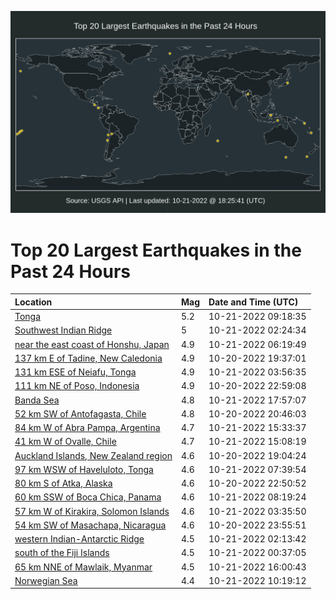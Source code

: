 ![Map](./map.png)

# Top 20 Largest Earthquakes in the Past 24 Hours

| Location | Mag | Date and Time (UTC) |
|:---|:---|:---|
| [Tonga](https://earthquake.usgs.gov/earthquakes/eventpage/us6000ivgm) | 5.2 | 10-21-2022 09:18:35 |
| [Southwest Indian Ridge](https://earthquake.usgs.gov/earthquakes/eventpage/us6000iver) | 5 | 10-21-2022 02:24:34 |
| [near the east coast of Honshu, Japan](https://earthquake.usgs.gov/earthquakes/eventpage/us6000ivg5) | 4.9 | 10-21-2022 06:19:49 |
| [137 km E of Tadine, New Caledonia](https://earthquake.usgs.gov/earthquakes/eventpage/us6000ivc0) | 4.9 | 10-20-2022 19:37:01 |
| [131 km ESE of Neiafu, Tonga](https://earthquake.usgs.gov/earthquakes/eventpage/us6000ivf4) | 4.9 | 10-21-2022 03:56:35 |
| [111 km NE of Poso, Indonesia](https://earthquake.usgs.gov/earthquakes/eventpage/us6000ivdu) | 4.9 | 10-20-2022 22:59:08 |
| [Banda Sea](https://earthquake.usgs.gov/earthquakes/eventpage/us6000ivkt) | 4.8 | 10-21-2022 17:57:07 |
| [52 km SW of Antofagasta, Chile](https://earthquake.usgs.gov/earthquakes/eventpage/us6000ivck) | 4.8 | 10-20-2022 20:46:03 |
| [84 km W of Abra Pampa, Argentina](https://earthquake.usgs.gov/earthquakes/eventpage/us6000ivk9) | 4.7 | 10-21-2022 15:33:37 |
| [41 km W of Ovalle, Chile](https://earthquake.usgs.gov/earthquakes/eventpage/us6000ivk6) | 4.7 | 10-21-2022 15:08:19 |
| [Auckland Islands, New Zealand region](https://earthquake.usgs.gov/earthquakes/eventpage/us6000ivbq) | 4.6 | 10-20-2022 19:04:24 |
| [97 km WSW of Haveluloto, Tonga](https://earthquake.usgs.gov/earthquakes/eventpage/us6000ivgd) | 4.6 | 10-21-2022 07:39:54 |
| [80 km S of Atka, Alaska](https://earthquake.usgs.gov/earthquakes/eventpage/us6000ivdr) | 4.6 | 10-20-2022 22:50:52 |
| [60 km SSW of Boca Chica, Panama](https://earthquake.usgs.gov/earthquakes/eventpage/us6000ivgg) | 4.6 | 10-21-2022 08:19:24 |
| [57 km W of Kirakira, Solomon Islands](https://earthquake.usgs.gov/earthquakes/eventpage/us6000ivf1) | 4.6 | 10-21-2022 03:35:50 |
| [54 km SW of Masachapa, Nicaragua](https://earthquake.usgs.gov/earthquakes/eventpage/us6000ive2) | 4.6 | 10-20-2022 23:55:51 |
| [western Indian-Antarctic Ridge](https://earthquake.usgs.gov/earthquakes/eventpage/us6000ivek) | 4.5 | 10-21-2022 02:13:42 |
| [south of the Fiji Islands](https://earthquake.usgs.gov/earthquakes/eventpage/us6000ive5) | 4.5 | 10-21-2022 00:37:05 |
| [65 km NNE of Mawlaik, Myanmar](https://earthquake.usgs.gov/earthquakes/eventpage/us6000ivkb) | 4.5 | 10-21-2022 16:00:43 |
| [Norwegian Sea](https://earthquake.usgs.gov/earthquakes/eventpage/us6000ivgt) | 4.4 | 10-21-2022 10:19:12 |
